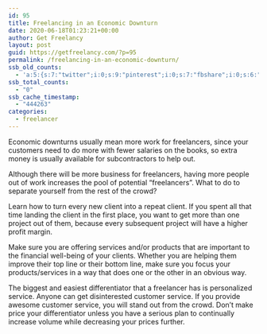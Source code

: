 ```yaml
---
id: 95
title: Freelancing in an Economic Downturn
date: 2020-06-18T01:23:21+00:00
author: Get Freelancy
layout: post
guid: https://getfreelancy.com/?p=95
permalink: /freelancing-in-an-economic-downturn/
ssb_old_counts:
  - 'a:5:{s:7:"twitter";i:0;s:9:"pinterest";i:0;s:7:"fbshare";i:0;s:6:"reddit";i:0;s:6:"tumblr";i:0;}'
ssb_total_counts:
  - "0"
ssb_cache_timestamp:
  - "444263"
categories:
  - freelancer
---
```

Economic downturns usually mean more work for freelancers, since your customers need to do more with fewer salaries on the books, so extra money is usually available for subcontractors to help out.

Although there will be more business for freelancers, having more people out of work increases the pool of potential “freelancers”. What to do to separate yourself from the rest of the crowd?

Learn how to turn every new client into a repeat client. If you spent all that time landing the client in the first place, you want to get more than one project out of them, because every subsequent project will have a higher profit margin.

Make sure you are offering services and/or products that are important to the financial well-being of your clients. Whether you are helping them improve their top line or their bottom line, make sure you focus your products/services in a way that does one or the other in an obvious way.

The biggest and easiest differentiator that a freelancer has is personalized service. Anyone can get disinterested customer service. If you provide awesome customer service, you will stand out from the crowd. Don’t make price your differentiator unless you have a serious plan to continually increase volume while decreasing your prices further.